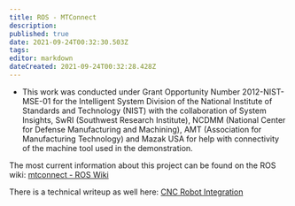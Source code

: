 ```yaml
---
title: ROS - MTConnect
description: 
published: true
date: 2021-09-24T00:32:30.503Z
tags: 
editor: markdown
dateCreated: 2021-09-24T00:32:28.428Z
---
```


  -
    This work was conducted under Grant Opportunity Number
    2012-NIST-MSE-01 for the Intelligent System Division of the National
    Institute of Standards and Technology (NIST) with the collaboration
    of System Insights, SwRI (Southwest Research Institute), NCDMM
    (National Center for Defense Manufacturing and Machining), AMT
    (Association for Manufacturing Technology) and Mazak USA for help
    with connectivity of the machine tool used in the demonstration.

The most current information about this project can be found on the ROS
wiki: [mtconnect - ROS Wiki](http://ros.org/wiki/mtconnect)

There is a technical writeup as well here: [CNC Robot
Integration](http://www.manufacturingbigdata.com/blog/2013/06/07/mtconnect-ros-i-robot-cnc-integration/)